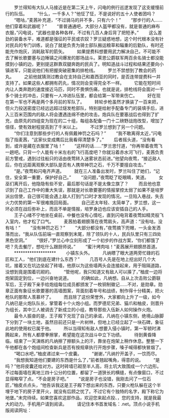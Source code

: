 　　罗兰得知有大队人马接近是在第二天上午，闪电的例行巡逻发现了这支缓慢前行的队伍。
　　“什么，一千多人？”他怔了怔，不是说好的五十人使者团吗？
　　“嗯咕，”麦茜补充道，“不过骑马的并不多，只有六个！”
　　“那步行的人……他们穿着和武器呢？”
　　“普普通通吧，大部分人盔甲都没有，就是普通的麻布衣服，”闪电说，“武器也是各种各样，不过有几百人身后背了把短矛。”
　　这么差劲的装备水平，难道都是强征的平民或农奴？罗兰疑惑地想，这个时代根本没有针对民兵的专门训练，说白了就是负责为骑士部队搬运粮草和辎重的后勤队，有时还能充作炮灰，消耗敌军的箭矢。
　　如果提费科想要用武力解决自己，不可能不去了解长歌要塞与边陲镇之间爆发的那场战斗。莱恩公爵联军两百余名骑士都没能摸到小镇的边，更别提这群靠双腿奔跑的民兵了。明知道战斗过程和结果还要向小镇进军，只能说他们有把握突破密集的排枪线。
　　罗兰不禁想到了教会的药丸。
　　之前他就猜测过教会在支持自己和嘉西亚的同时，是否连带提费科一并支持了。如果这些人都拥有药丸，情况则会变得完全不一样。
　　它能在短时间内让人类奔跑的速度接近马匹，同时不畏惧伤痛，也就是说，排枪线将会面对一千多个骑士的冲击，只要有一人冲进队伍里，都会给第一军带来伤亡。
　　好在现在第一军也不再是两个多月前的军队了。
　　转轮步枪虽然才换装了一百来把，但火力投送密度已经远远超过燧发枪部队，特别是给射手配备专门的装填手后，进入三百米范围内的敌人将会遭遇连绵不绝的攻击。炮兵队在要塞战后也得到了扩充，由原先的四组变为现在的二十组，每组各配备一门十二磅野战炮改型，增加了倍径，使有效射程提高到了千米以上。
　　不过罗兰想到了另一个问题。
　　“你们注意到那些步行的人有佩戴神罚之石吗？”
　　“我不敢离得太近，”闪电指了指麦茜，“这家伙变成鹰后比我看得清楚多了。”
　　后者摇头道，“没有看到，或许是藏在衣服里了咕！”
　　“这样的话……”罗兰思忖道，“你再带着夜莺飞一趟吧。只背一个人能有十米左右的飞行高度吧？你就沿着赤水河飞行，麦茜负责前方警戒，遇到过往船只的话由夜莺转入迷雾状态前进。”他望向夜莺，“接近敌人后，你在远距离观察大部队是否有人携带神罚之石，千万不要擅自攻击。”
　　“是。”夜莺和闪电齐声道。
　　就在三人准备出发时，罗兰叫住了她们，“记住，安全第一重要，保护好自己。”
　　“没问题，”夜莺眨了眨眼睛，笑道。
　　女巫们离开后，他隐隐有些不安，最后那句话是不是太像立旗了？
　　而且他也意识到了自己工作中的重大失误，那就是对长歌要塞的情报掌控太弱了如果不是培罗派出信使，自己很可能会遇上敌人打到门口时才发现的情况。一旦陷入巷战，失去火力优势的第一军很难挽回局面。
　　自己还太年轻、太简单了，罗兰想，这一环必须在战后弥补上，而且不单是情报，培罗身边也应该安插自己的人手。
　　王子心绪不宁地坐在桌前，中餐也没有心情吃，直到闪电背着夜莺如精灵般飞入室内，他才松了口气。
　　麦茜拍着翅膀落在夜莺肩头，高声道：“没有咕，没有咕！”
　　“没有神罚之石？”
　　“大部分都没有，”夜莺摘下兜帽，一头金发洒落而出，“我从队伍前端一直观察到末尾，除了领队的十人，民兵队里只有三四处黑色空洞。”
　　“很好，”罗兰心中立刻形成了一个初步的作战方案，“你们都饿了吧？先去餐厅，想吃什么跟厨师说。”
　　“蜜汁烤肉咕！”麦茜展开翅膀昂首道。
　　*******************
　　小镇东头外。
　　凡纳瞟了眼大道两旁忙碌的石匠和工人，“他们到底在建什么东西？”
　　几百号人先是在地上挖出好几个大坑，接着又在坑边垒起了砖墙，他原以为这些墙两头会连接起来，用于阻隔道路，没想到竟是围着坑砌的。
　　“管他呢，我只知道又有敌人可以揍了，”柚皮一边将炮架固定到位，一边兴奋地说道。
　　的确如此，凡纳想。自从上次击败公爵联军后，王子殿下亲手给炮组每位成员都颁发了一枚铜制徽记……不对，是勋章。勋章正面有象征长歌要塞的高墙图案，背面刻着年号和战绩，制作得十分精美，把火枪队的那帮人羡慕坏了。
　　而且除了这份荣誉外，大家都向上升了一级，如今凡纳已是火炮队队长，掌管着十个火炮小组。而罗德尼兄弟、猫爪和柚皮，则晋升为组长，其中三人被调去了新成立的小组，教导那些入伍新人如何操作火炮。
　　最令人振奋的是，王子殿下兑现了自己的承诺，凡纳在小镇东侧，绝境山脉脚下分到了一块土地，虽然目前还只是一片树林，但地上已经立起了一块石碑，象征此地的使用权已属于他。
　　所以当得知有敌人想要入侵小镇时，第一军顿时沸腾起来，所有人都摩拳擦掌，希望能在这次战斗中立下功绩。
　　待到黄昏降临，结束了一天演练的凡纳擦了擦额头上的汗，靠坐在炮架上稍作休息。整整一下午他都在各个炮组间检查新兵是否有按规章执行开炮步骤，嗓子喊得都快冒烟了。
　　“喝口水吧，”柚皮递过来一个皮囊。
　　“谢谢，”凡纳拧开盖子，一饮而尽。
　　“我想我知道他们要建的东西是什么了，”前者翘起嘴角，得意的说。
　　“是吗？”他将皮囊还给对方。这时砖墙已砌至半人高，将土坑大致围成一个六边形。不过每面墙在离地三四十公分的位置，都留了一道狭长的横缝，有点像窗口，不过显得略窄了点。“不会是房子吧。”
　　“说是房子也没错，我刚去问了一位石匠，”柚皮点点头，“他告诉我这是王子殿下想出来的东西，只要火枪队躲在这个半埋于地下的房子里开火，就没有后顾之忧了。不过它有个独特的名字，殿下称它为地堡。”未完待续。如果您喜欢这部作品，欢迎您来起点投、，您的支持，就是我最大的动力。手机用户请到阅读。
　　请记住本书首发域名：.net。顶点小说手机版阅读网址：